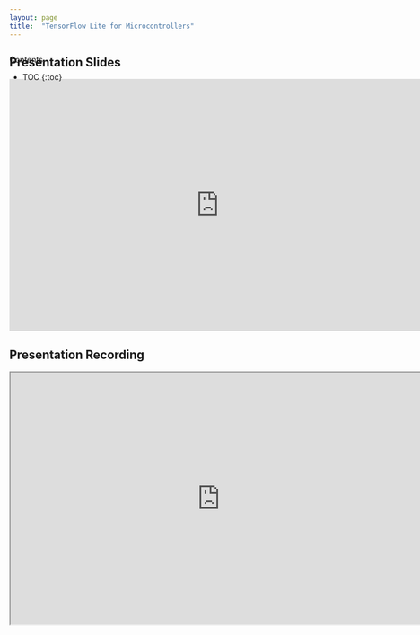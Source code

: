 ```yaml
---
layout: page
title:  "TensorFlow Lite for Microcontrollers"
---
```



<div id="toc_container" style="position: absolute" markdown="1">
<p class="toc_title">Contents</p>

* TOC
{:toc}
</div>

## Presentation Slides
<iframe src="https://docs.google.com/presentation/d/e/2PACX-1vQq_WLx01AVkS1h_wZ9vuGu0Ys5Kz4rQwm3alVuNc6TlIXDxn3PrZ3N0KJGnvsf_AQROPdl36i_724h/embed?start=false&loop=false&delayms=10000" frameborder="0" width="746" height="449" allowfullscreen="true" mozallowfullscreen="true" webkitallowfullscreen="true"></iframe>

## Presentation Recording
<iframe src="https://drive.google.com/file/d/1mBU11SrJ_Esr9eVIq4sP1k_bbLiHZQHS/preview" width="746" height="449" allow="autoplay"></iframe>
